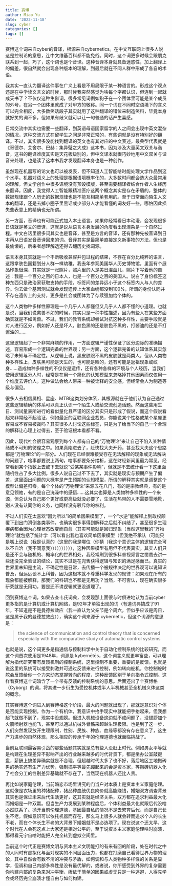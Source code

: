 ```yaml
---
title: 赛博
author: Miao Yu
date: '2022-11-18'
slug: cyber
categories: []
tags: []
---
```


赛博这个词来自cyber的音译，根源来自cybernetics。在中文互联网上很多人说这是控制论的意思，连中文维基百科都不能免俗。同时，这个词更多时候会跟朋克联系到一起，巧了，这个词也是个音译。这种音译本身就具备迷惑性，加上翻译上的偏差，很自然就会出现各种版本的理解，到最后就在不同人群中形成了各自的术语。

我其实一直认为翻译这件事在广义上看是不用局限于某一种语言的。形成这个观点还是在中学读文言文的时候，那时候我突然感觉为啥每个字都认识，但连到一起就成天书了？不仅仅这种生僻词，很多常见词例如狗子在一个团体里可能是某个成员的外号，在另一个团体里就成了对甲方的敬称。同一个词在不同时空语境下的含义可以完全相反，大多数笑话段子其实就用了这种翻译的错位来制造笑料，毕竟本身就好笑的词不多，但如果有歧义就可以让一句普通的话产生喜感。

日常交流中其实也需要一些翻译，到英语母语国家留学的人之间会出现中英文混杂的情况，这种交流方式在留学生之间是非常正常的，有些词就是没有特别好的翻译。不过，其实很多没能找到翻译的英文也有其对应的中文表述，最典型代表就是《哥德尔、艾舍尔、巴赫：集异璧之大成》这本书，因为涉及大量英文双关与谐音，这书的翻译难度其实是天花板级别的，但中文译本就很巧妙地用中文双关与谐音来处理，也是读了这本书我才发现翻译本身也是一种创作。

虽然现在机器写的论文也可以被发表，但不知道人工智能啥时能处理文学作品到这个水平。机器对语义上的处理是根据语境概率化的，大多数时间都会选大众最常用的理解，但文学创作中很多语境没有预设模版，甚至需要翻译者结合作者人生经历来翻译。因此，我觉得人工智能跟精准医疗这两个概念其实是存在矛盾的，整体的数据规律跟个人历史的数据规律也是不能互相简单套用的。至于日常面向陌生人文本的翻译，还是去掉小圈子里黑话或少部分人才能看懂的词友好一些，哪怕因此损失些表意上的精确也无所谓。

另一方面，音译也有可能正式加入本土语言。如果你经常看日本动漫，会发现很多日语就是英文的音译，这就是说从语言本身发展的角度看出现混杂是一个自然过程。中文白话里很多词其实也是音译，甚至是方言的音译，还有那种先被音译到日本再从日语发音音译回来的词。音译其实是最简单直接定义新事物的方法，但也是最偷懒的，后来者想理解透还得去翻历史找词源。

语言本身其实就是一个不断吸收兼容并包过程的结果，不存在百分比纯粹的语言，这跟拿肤色国籍划分人群一样幼稚。我去年参观美国华人历史博物馆，里面有个展品印象很深，其实就是一张照片，照片里的人是美日混血儿，照片下写着他的自述：我是一个百分之百的日本人，也是一个百分之百的美国人。说白了身份标签这种东西只是政治家获取支持的手段，标签间的差异远小于这个标签内人与人的差异。你去做个基因测试就会发现遗传上大家血统都没到100%，所谓的身份认同并不存在遗传上的支持，更多是社会或团体为了存续强加给个体的。

这个人类物种多样性原理是一个几乎人人都懂但又几乎人人都不懂的小道理。也就是说，当我们说禽兽不如的时候，其实只是一种中性描述，因为有些人在某些方面确实就是不如禽兽。不过，我们的教育系统却尝试对抗这种多样性，主要手段就是对人进行区分，例如好人还是坏人，肤色黑的还是肤色不黑的，打酱油的还是不打酱油的……

这里逻辑起了一个非常麻烦的作用，一方面逻辑严谨性保证了区分边际的准确描述，容易形成一个逻辑完备的世界观；另一方面，这个逻辑完备的认知体系其实忽略了未知与不确定性。从逻辑上说，黑皮肤跟不黑的皮肤就是两类人，但从人类物种多样性上，皮肤黑可能是天生的，也可能是晒的，还有可能是返祖现象或纹身……造成物种多样性的不仅仅是遗传，还有各种各样的环境与个人经历，当我们使用逻辑区分人时，经常是在用一个简化的认知模型来忽略掉其他因素而仅仅用一个维度去评价人。这种做法会给人带来一种被诠释的安全感，但经常会人为制造等级与偏见。

很多人去相信属相、星座、MTBI这类划分体系，其根源就在于他们认为自己通过这些逻辑精确的体系可以真正认识一个陌生人或给交流创造话题。然而这些用生日、测试量表所进行的看似量化且严谨的区分其实只是形成了假说，而这个假说看起来非常经不起验证，例如最近的互联网企业裁员，你能说某个性格或某个星座更容易或不容易被裁吗？其实很多人讨论这些标签，只是为了给当下的自己一个合理的解释让心理上过得去，至于验证根本看都不看。

因此，现代社会很容易观察到每个人都有自己的“万物理论”来让自己不陷入某种情绪或不可知的彷徨之中。如果真陷进去了，赶快找大夫开药，甚至找大夫这个思路都是“万物理论”的一部分。人们现在已经很难接受存在无法解释的现象或无法解决的问题了，啥事都要说上两句，啥事都要条分缕析，这在财经新闻里最为常见，经常看到某个指数上去或下去就说“受某某事件影响”，但就是不去统计看一下这里面随机性占了多大比例。很多人说自己过不下去了，其实就是现实与预期产生了偏差，这里面出问题的大概率是产生预期的认知模型，所谓的解释其实就是调整这个模型让偏差归零。每个个体的“万物理论”来源五花八门，有的是宗教经典，有的是意见领袖，有的是自己洗澡中的感悟……这其实也算是人类物种多样性的一个来源，但总认为自己那个更好或更高级就没必要了，生活在热带的人不需要雪地靴，别人没有认同你的义务，也同样没有驳斥你的权利。

不过人们实在太喜欢“因为所以”的简单因果模型了，一个“水逆”能解释上到政权颠覆下到出门滑倒各类事件。也确实很多事得到解释之后就不纠结了，甚至很多生理疾病都会因为心理状态改变而自愈（其实可能就是回归现象（当然这里我的“万物理论”就包括了统计学（可以看出我也喜欢简单因果模型（但我绝不承认（可能只是嘴上说说（我是认真的（这里的我是哪位（你猜（我这个意识主体的逻辑完全可以不自洽（我不同意我）））））））））），这种因果模型有用但不代表真实。其实人们只是还不会与随机的、概率化的世界相处，我经常刷到很多科普视频言之凿凿去讲一些还没完全验证的结论，其实不过是在兜售获得逻辑与知识的满足感而已。真实的世界里未知是主流，不确定性是日常，去传播一个被规律决定的世界观可以说知识普及，但远远谈不上科普，因为这根本就不尊重科学发现的规律：如果现在所有的现象都能被解释，那我们的科研岂不都是无用功？当然，不可否认，现在确实很多研究就是无用功，要是还不讲逻辑就更没道理了。

回到赛博这个词，如果去查韦氏词典，会发现那上面很与时俱进地认为当前cyber更多指的是计算机或计算机网络，是92年才单独出现的词（有道词典搞成了91年，不知道是不是曼德拉效应（我一直认为父亲节是个周六，但似乎应该是周日，这是属于我的曼德拉效应）），确实这个词来源于 cybernetic，但这个词源的意思是：

> the science of communication and  control theory that is concerned especially with the comparative study  of automatic control systems

也就是说，这个词更多是指通信与控制科学中关于自动化控制系统的比较研究，而这个词首次使用是1948年，词源是 kybernētēs，这个词含义就更丰富些，可以理解为指代研究带有反馈机制的控制系统，这里控制不重要，重要的是反馈。也就是说这里的系统可以接受刺激并可通过反馈来进行控制，例如转向舵机，你控制舵时舵会反馈给你一个力来动态掌握转向的程度，这种反馈区别于单向指令式控制。这样看赛博这个词暗含了一个带有反馈的控制系统的意思。后面还出了个赛博格（Cyborg）的词，将其进一步衍生为受控机体或半人半机械甚至全机械义体这类的概念。

其实赛博这个词进入到赛博格这个阶段，最大的问题就出现了，那就是意识对个体是否能实现控制。作为一个有机体，我意识中抬手现实中就能把手抬起来，但我想起飞就做不到了，现实中没翅膀。但进入机械设备这边就不成问题了，没翅膀加个火箭喷射器也能飞，甚至可以通过机械外骨骼来超越生理极限。也是到了这一步，人们突然发现放开生理限制，性别、民族、种族、血缘等都没有存在意义了，这生产力进步的自然体现，那么相应的传承千年的伦理道德也就面临挑战了。

当前互联网最容易引战的那些话题其实就是总有些人没赶上时代。例如男女平等就是构建在生理差异不影响产出的行业越来越多的时代背景下，都是坐办公室敲键盘，薪酬上搞差异确实就是不合理。但超越时代太多了也不好，落后地区工地搬砖男的确实还有生产力优势，强制搞平等最先蹦起来的会是资本家，等搬砖机器人化了社会分工的性别差异基础就不存在了，当然现在机器人还比人贵。

再比如说家庭伦理，当前婚恋市场里讲究的门当户对本质上是资本主义家庭伦理。这就像是农场里的种猪配种，猪品种血统优良肉价就高能赚钱，婚姻双方调查背景其实也是保证未来后代生活更好，这其实就是经济关系，双方都在追求利益最大化而婚姻是一种双赢。但当生产力发展到某种程度后，个体利益最大化就跟后代没啥必然联系了。抛开当前伦理道德，基因最自私的情况不是去繁育后代，而是自己长生不老。假如意识可以依托机器而存在，那么马上很多人就会转而追求个人的长生不老，而在个体长生不老的大背景下婚姻就不是必选项了。现在说这个还太早，这个时代在人会死这点上大家还是相对公平的，至于说资本主义家庭伦理啥时崩溃，那得看元宇宙啥时能把人完全转到虚拟空间里。

当前这个时代正是赛博文明与资本主义文明能打的有来有回的阶段，处在时代之中的人同时有虚拟化与面对现实的不同层面压力，也都在打磨自己看待世界万物的理论，其中自然会有数不清的冲突与矛盾，如何调和与人类物种多样性的关系是显学，但调和自己内部多样性是没有最优解的，或者说，你所感受到外界的复杂需要你构建内部的复杂来对冲平衡，皈依于简单的因果或虚无只是一种逃避，人得先学会或经历完全崩溃才懂自由与如何构建。
